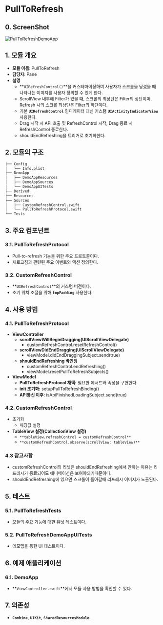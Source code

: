 # PullToRefresh

## 0. ScreenShot

![PullToRefreshDemoApp](https://github.com/POLZZAK/POLZZAK-iOS/assets/62927862/b8dfd219-91d7-4ec4-8ddf-9abf78975148)

## **1. 모듈 개요**

- **모듈 이름**: PullToRefresh
- **담당자**: Pane
- **설명**
    - **`UIRefreshControl()`**을 커스터마이징하여 사용자가 스크롤을 당겼을 때 나타나는 이미지를 사용자 정의할 수 있게 한다.
    - ScrollView 내부에 Filter가 있을 때, 스크롤의 최상단은 Filter의 상단이며, Refresh 시의 스크롤 최상단은 Filter의 하단이다.
    - 기본 **`UIRefreshControl`** 인디케이터 대신 커스텀 **`UIActivityIndicatorView`** 사용한다.
    - Drag 시작 시 API 호출 및 RefreshControl 시작, Drag 종료 시 RefreshControl 종료한다.
    - shouldEndRefreshing을 트리거로 초기화한다.

## **2. 모듈의 구조**

```markdown
├── Config
│   └── Info.plist
├── DemoApp
│   ├── DemoAppResources
│   ├── DemoAppSources
│   └── DemoAppUITests
├── Derived
├── Resources
├── Sources
│   ├── CustomRefreshControl.swift
│   └── PullToRefreshProtocol.swift
└── Tests
```

## **3. 주요 컴포넌트**

### **3.1. PullToRefreshProtocol**

- Pull-to-refresh 기능을 위한 주요 프로토콜이다.
- 새로고침과 관련된 주요 이벤트와 액션 정의한다.

### **3.2. CustomRefreshControl**

- **`UIRefreshControl`**의 커스텀 버전이다.
- 초기 위치 조절을 위해 **`topPadding`** 사용한다.

## **4. 사용 방법**

### **4.1. PullToRefreshProtocol**

- **ViewController**
    - **scrollViewWillBeginDragging(UIScrollViewDelegate)**
        - customRefreshControl.resetRefreshControl()
    - **scrollViewDidEndDragging(UIScrollViewDelegate)**
        - viewModel.didEndDraggingSubject.send(true)
    - **shouldEndRefreshing 바인딩**
        - customRefreshControl.endRefreshing()
        - viewModel.resetPullToRefreshSubjects()
- **ViewModel**
    - **PullToRefreshProtocol 채택:** 필요한 메서드와 속성을 구현한다.
    - **init 초기화:** setupPullToRefreshBinding()
    - **API통신 이후:** isApiFinishedLoadingSubject.send(true)

### **4.2. CustomRefreshControl**

- 초기화
    - 패딩값 설정
- **TableView 설정(CollectionView 설정)**
    - `**tableView.refreshControl = customRefreshControl**`
    - `**customRefreshControl.observe(scrollView: tableView)**`

### **4.3 참고사항**

- customRefreshControl의 리셋은 shouldEndRefreshing에서 안하는 이유는 리프레시가 종료되어도 애니메이션은 보여야되기때문이다.
- shouldEndRefreshing에 있으면 스크롤이 돌아갈때 리프레시 이미지가 노출된다.

## **5. 테스트**

### **5.1. PullToRefreshTests**

- 모듈의 주요 기능에 대한 유닛 테스트이다.

### **5.2. PullToRefreshDemoAppUITests**

- 데모앱을 통한 UI 테스트이다.

## **6. 예제 애플리케이션**

### **6.1. DemoApp**

- **`ViewController.swift`**에서 모듈 사용 방법을 확인할 수 있다.

## **7. 의존성**

- **`Combine`**, **`UIKit`**, **`SharedResourcesModule`**.
